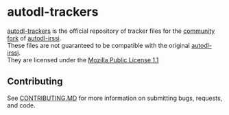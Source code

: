 # autodl-trackers

[autodl-trackers](https://github.com/autodl-community/autodl-trackers) is the official repository of tracker files for the [community fork](https://github.com/autodl-community/autodl-irssi) of [autodl-irssi](http://sourceforge.net/projects/autodl-irssi/).  
These files are not guaranteed to be compatible with the original [autodl-irssi](http://sourceforge.net/projects/autodl-irssi/).  
They are licensed under the [Mozilla Public License 1.1](https://www.mozilla.org/MPL/1.1/)

## Contributing

See [CONTRIBUTING.MD](CONTRIBUTING.MD) for more information on submitting bugs, requests, and code.